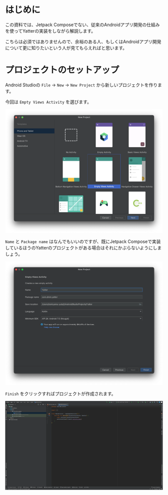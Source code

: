 # はじめに
この資料では、Jetpack Composeでない、従来のAndroidアプリ開発の仕組みを使ってYatterの実装をしながら解説します。

こちらは必須ではありませんので、余裕のある人、もしくはAndroidアプリ開発について更に知りたいという人が見てもらえればと思います。

# プロジェクトのセットアップ

Android Studioの `File` -> `New` -> `New Project` から新しいプロジェクトを作ります。

今回は `Empty Views Activity` を選びます。

![1-1](image/1-1.png)

`Name` と `Package name` はなんでもいいのですが、既にJetpack Composeで実装しているほうのYatterのプロジェクトがある場合はそれにかぶらないようにしましょう。

![1-2](image/1-2.png)

`Finish` をクリックすればプロジェクトが作成されます。

![1-3](image/1-3.png)
